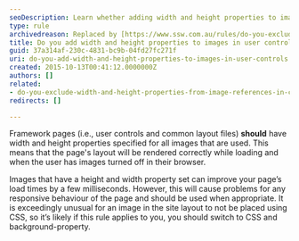 ```yaml
---
seoDescription: Learn whether adding width and height properties to images in user controls improves load times or impacts responsiveness.
type: rule
archivedreason: Replaced by [https://www.ssw.com.au/rules/do-you-exclude-width-and-height-properties-from-image-references-in-content](/rules/do-you-exclude-width-and-height-properties-from-image-references-in-content)
title: Do you add width and height properties to images in user controls?
guid: 37a314af-230c-4831-bc9b-04fd27fc271f
uri: do-you-add-width-and-height-properties-to-images-in-user-controls
created: 2015-10-13T00:41:12.0000000Z
authors: []
related:
- do-you-exclude-width-and-height-properties-from-image-references-in-content
redirects: []

---
```


Framework pages (i.e., user controls and common layout files) **should** have width and height properties specified for all images that are used. This means that the page's layout will be rendered correctly while loading and when the user has images turned off in their browser.

<!--endintro-->

Images that have a height and width property set can improve your page’s load times by a few milliseconds. However, this will cause problems for any responsive behaviour of the page and should be used when appropriate. It is exceedingly unusual for an image in the site layout to not be placed using CSS, so it’s likely if this rule applies to you, you should switch to CSS and background-property.